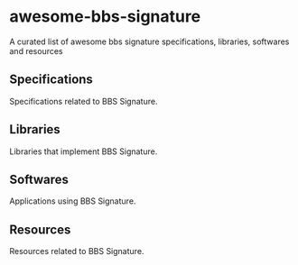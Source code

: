 # awesome-bbs-signature
A curated list of awesome bbs signature specifications, libraries, softwares and resources

## Specifications

Specifications related to BBS Signature.

## Libraries

Libraries that implement BBS Signature.

## Softwares

Applications using BBS Signature.

## Resources

Resources related to BBS Signature.

